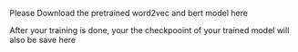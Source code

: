 Please Download the pretrained word2vec and bert model here

After your training is done, your the checkpooint of your trained model will also be save here
